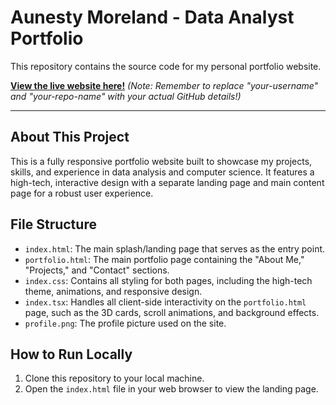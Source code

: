 # Aunesty Moreland - Data Analyst Portfolio

This repository contains the source code for my personal portfolio website.

**[View the live website here!](https://aunestly.github.io/)** 
*(Note: Remember to replace "your-username" and "your-repo-name" with your actual GitHub details!)*

---

## About This Project

This is a fully responsive portfolio website built to showcase my projects, skills, and experience in data analysis and computer science. It features a high-tech, interactive design with a separate landing page and main content page for a robust user experience.

## File Structure

-   `index.html`: The main splash/landing page that serves as the entry point.
-   `portfolio.html`: The main portfolio page containing the "About Me," "Projects," and "Contact" sections.
-   `index.css`: Contains all styling for both pages, including the high-tech theme, animations, and responsive design.
-   `index.tsx`: Handles all client-side interactivity on the `portfolio.html` page, such as the 3D cards, scroll animations, and background effects.
-   `profile.png`: The profile picture used on the site.

## How to Run Locally
1.  Clone this repository to your local machine.
2.  Open the `index.html` file in your web browser to view the landing page.
